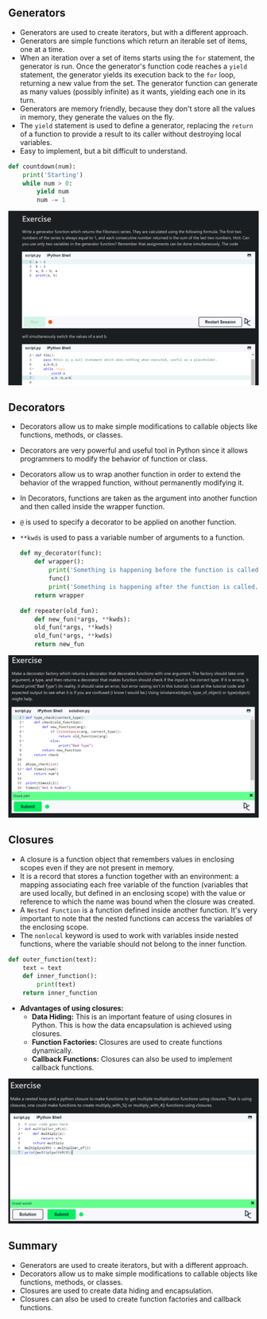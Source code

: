 ## **Generators**

- Generators are used to create iterators, but with a different approach.
- Generators are simple functions which return an iterable set of items, one at a time.
- When an iteration over a set of items starts using the `for` statement, the generator is run. Once the generator's function code reaches a `yield` statement, the generator yields its execution back to the `for` loop, returning a new value from the set. The generator function can generate as many values (possibly infinite) as it wants, yielding each one in its turn.
- Generators are memory friendly, because they don't store all the values in memory, they generate the values on the fly.
- The `yield` statement is used to define a generator, replacing the `return` of a function to provide a result to its caller without destroying local variables.
- Easy to implement, but a bit difficult to understand.

```python
def countdown(num):
    print('Starting')
    while num > 0:
        yield num
        num -= 1
```

![Exercise - 13 Lambda Function](image.png)

## **Decorators**

- Decorators allow us to make simple modifications to callable objects like functions, methods, or classes.
- Decorators are very powerful and useful tool in Python since it allows programmers to modify the behavior of function or class.
- Decorators allow us to wrap another function in order to extend the behavior of the wrapped function, without permanently modifying it.
- In Decorators, functions are taken as the argument into another function and then called inside the wrapper function.
- ```@``` is used to specify a decorator to be applied on another function.
- ``**kwds`` is used to pass a variable number of arguments to a function.

    ```python
    def my_decorator(func):
        def wrapper():
            print('Something is happening before the function is called.')
            func()
            print('Something is happening after the function is called.')
        return wrapper
    ```

    ```python
    def repeater(old_fun):
        def new_fun(*args, **kwds):
        old_fun(*args, **kwds)
        old_fun(*args, **kwds)
        return new_fun
    ```

![Exercise - 14 Lambda Function](image-1.png)

## **Closures**

- A closure is a function object that remembers values in enclosing scopes even if they are not present in memory.
- It is a record that stores a function together with an environment: a mapping associating each free variable of the function (variables that are used locally, but defined in an enclosing scope) with the value or reference to which the name was bound when the closure was created.
- A `Nested Function` is a function defined inside another function. It's very important to note that the nested functions can access the variables of the enclosing scope.
- The `nonlocal` keyword is used to work with variables inside nested functions, where the variable should not belong to the inner function.

```python
def outer_function(text):
    text = text
    def inner_function():
        print(text)
    return inner_function
```

- **Advantages of using closures:**
  - **Data Hiding:** This is an important feature of using closures in Python. This is how the data encapsulation is achieved using closures.
  - **Function Factories:** Closures are used to create functions dynamically.
  - **Callback Functions:** Closures can also be used to implement callback functions.

![Exercise - 15 Lambda Function](image-2.png)

## **Summary**

- Generators are used to create iterators, but with a different approach.
- Decorators allow us to make simple modifications to callable objects like functions, methods, or classes.
- Closures are used to create data hiding and encapsulation.
- Closures can also be used to create function factories and callback functions.
